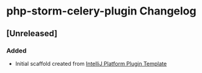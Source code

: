 <!-- Keep a Changelog guide -> https://keepachangelog.com -->

# php-storm-celery-plugin Changelog

## [Unreleased]
### Added
- Initial scaffold created from [IntelliJ Platform Plugin Template](https://github.com/JetBrains/intellij-platform-plugin-template)
